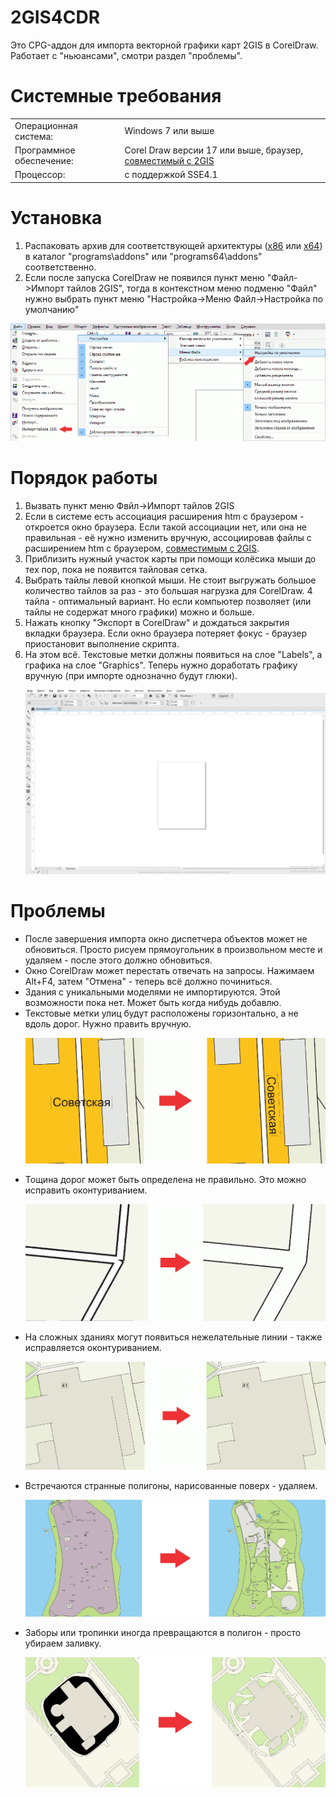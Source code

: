 <h1>2GIS4CDR</h1>
Это CPG-аддон для импорта векторной графики карт 2GIS в CorelDraw. Работает с "ньюансами", смотри раздел "проблемы".
<h1>Системные требования</h1>
<table  style="font-size:100%"><tr><td>Операционная система:<td>Windows 7 или выше
<tr><td>Программное обеспечение:<td>Corel Draw версии 17 или выше, браузер, <a href=https://docs.2gis.com/ru/mapgl/overview/browser-support>совместимый с 2GIS</a>
<tr><td>Процессор:<td>с поддержкой SSE4.1</table>
<h1>Установка</h1><ol>
<li>Распаковать архив для соответствующей архитектуры (<a href=https://github.com/fersatgit/2GIS4CDR/releases/download/v1.0/2GIS4CDR_x86.7z>x86</a> или <a href=https://github.com/fersatgit/2GIS4CDR/releases/download/v1.0/2GIS4CDR_x64.7z>x64</a>) в каталог "programs\addons" или "programs64\addons" соответственно.
<li>Если после запуска CorelDraw не появился пункт меню "Файл->Импорт тайлов 2GIS", тогда в контекстном меню подменю "Файл" нужно выбрать пункт меню "Настройка->Меню Файл->Настройка по умолчанию"</ol>
<p><img src=Readme\0.png>
<h1>Порядок работы</h1><ol>
<li>Вызвать пункт меню Фвйл->Импорт тайлов 2GIS
<li>Если в системе есть ассоциация расширения htm с браузером - откроется окно браузера. Если такой ассоциации нет, или она не правильная - её нужно изменить вручную, ассоциировав файлы с расширением htm с браузером, <a href=https://docs.2gis.com/ru/mapgl/overview/browser-support>совместимым с 2GIS</a>.
<li>Приблизить нужный участок карты при помощи колёсика мыши до тех пор, пока не появится тайловая сетка.
<li>Выбрать тайлы левой кнопкой мыши. Не стоит выгружать большое количество тайлов за раз - это большая нагрузка для CorelDraw. 4 тайла - оптимальный вариант. Но если компьютер позволяет (или тайлы не содержат много графики) можно и больше.
<li>Нажать кнопку "Экспорт в CorelDraw" и дождаться закрытия вкладки браузера. Если окно браузера потеряет фокус - браузер приостановит выполнение скрипта.
<li>На этом всё. Текстовые метки должны появиться на слое "Labels", а графика на слое "Graphics". Теперь нужно доработать графику вручную (при импорте однозначно будут глюки).
<p><img src=Readme\1.gif></ol>
</ol>
<h1>Проблемы</h1><ul>
<li>После завершения импорта окно диспетчера объектов может не обновиться. Просто рисуем прямоугольник в произвольном месте и удаляем - после этого должно обновиться.
<li>Окно CorelDraw может перестать отвечать на запросы. Нажимаем Alt+F4, затем "Отмена" - теперь всё должно починиться.
<li>Здания с уникальными моделями не импортируются. Этой возможности пока нет. Может быть когда нибудь добавлю.
<li>Текстовые метки улиц будут расположены горизонтально, а не вдоль дорог. Нужно править вручную.
<p><img src=Readme\1.png>
<li>Тощина дорог может быть определена не правильно. Это можно исправить оконтуриванием.
<p><img src=Readme\2.png>
<li>На сложных зданиях могут появиться нежелательные линии - также исправляется оконтуриванием.
<p><img src=Readme\3.png>
<li>Встречаются странные полигоны, нарисованные поверх - удаляем.
<p><img src=Readme\4.png>
<li>Заборы или тропинки иногда превращаются в полигон - просто убираем заливку.
<p><img src=Readme\5.png>
</ul>
